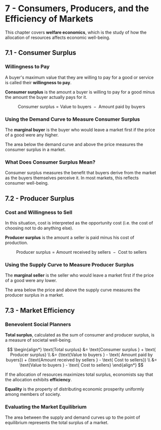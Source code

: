 # 7 - Consumers, Producers, and the Efficiency of Markets

This chapter covers **welfare economics**, which is the study of how the allocation of resources affects economic well-being.

## 7.1 - Consumer Surplus

### Willingness to Pay

A buyer's maximum value that they are willing to pay for a good or service is called their **willingness to pay**.

**Consumer surplus** is the amount a buyer is willing to pay for a good minus the amount the buyer actually pays for it.

$$ \text{Consumer surplus} = \text{Value to buyers } - \text{ Amount paid by buyers} $$

### Using the Demand Curve to Measure Consumer Surplus

The **marginal buyer** is the buyer who would leave a market first if the price of a good were any higher.

The area below the demand curve and above the price measures the consumer surplus in a market.

### What Does Consumer Surplus Mean?

Consumer surplus measures the benefit that buyers derive from the market as the buyers themselves perceive it. In most markets, this reflects consumer well-being.

## 7.2 - Producer Surplus

### Cost and Willingness to Sell

In this situation, cost is interpreted as the opportunity cost (i.e. the cost of choosing not to do anything else).

**Producer surplus** is the amount a seller is paid minus his cost of production.

$$ \text{Producer surplus} = \text{Amount received by sellers } - \text{ Cost to sellers} $$

### Using the Supply Curve to Measure Producer Surplus

The **marginal seller** is the seller who would leave a market first if the price of a good were any lower.

The area below the price and above the supply curve measures the producer surplus in a market.

## 7.3 - Market Efficiency

### Benevolent Social Planners

**Total surplus**, calculated as the sum of consumer and producer surplus, is a measure of societal well-being.

$$ 
\begin{align*}
    \text{Total surplus} &= \text{Consumer surplus } + \text{ Producer surplus} \\
    &= (\text{Value to buyers } - \text{ Amount paid by buyers}) + (\text{Amount received by sellers } - \text{ Cost to sellers}) \\
    &= \text{Value to buyers } - \text{ Cost to sellers}
\end{align*}
$$

If the allocation of resources maximizes total surplus, economists say that the allocation exhibits **efficiency**.

**Equality** is the property of distributing economic prosperity uniformly among members of society.

### Evaluating the Market Equilibrium

The area between the supply and demand curves up to the point of equilibrium represents the total surplus of a market.
